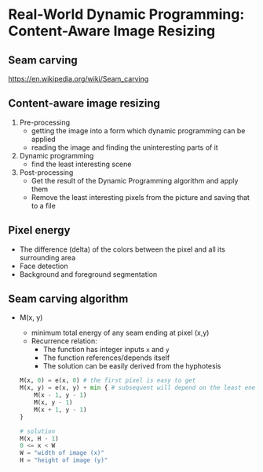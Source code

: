 # Real-World Dynamic Programming: Content-Aware Image Resizing

## Seam carving

<https://en.wikipedia.org/wiki/Seam_carving>

## Content-aware image resizing

1. Pre-processing
   - getting the image into a form which dynamic programming can be applied
   - reading the image and finding the uninteresting parts of it
2. Dynamic programming
   - find the least interesting scene
3. Post-processing
   - Get the result of the Dynamic Programming algorithm and apply them
   - Remove the least interesting pixels from the picture and saving that to a file

## Pixel energy

- The difference (delta) of the colors between the pixel and all its surrounding area
- Face detection
- Background and foreground segmentation

## Seam carving algorithm

- M(x, y)

  - minimum total energy of any seam ending at pixel (x,y)
  - Recurrence relation:
    - The function has integer inputs `x` and `y`
    - The function references/depends itself
    - The solution can be easily derived from the hyphotesis

  ```python
  M(x, 0) = e(x, 0) # the first pixel is easy to get
  M(x, y) = e(x, y) + min { # subsequent will depend on the least energy of previous surrouding pixels
      M(x - 1, y - 1)
      M(x, y - 1)
      M(x + 1, y - 1)
  }

  # solution
  M(x, H - 1)
  0 <= x < W
  W = "width of image (x)"
  H = "height of image (y)"
  ```
